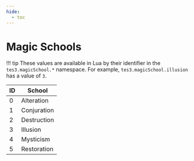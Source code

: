 ```yaml
---
hide:
  - toc
---
```


# Magic Schools

!!! tip
	These values are available in Lua by their identifier in the `tes3.magicSchool.*` namespace. For example, `tes3.magicSchool.illusion` has a value of `3`.

ID | School
-- | ----------------
0  | Alteration
1  | Conjuration
2  | Destruction
3  | Illusion
4  | Mysticism
5  | Restoration